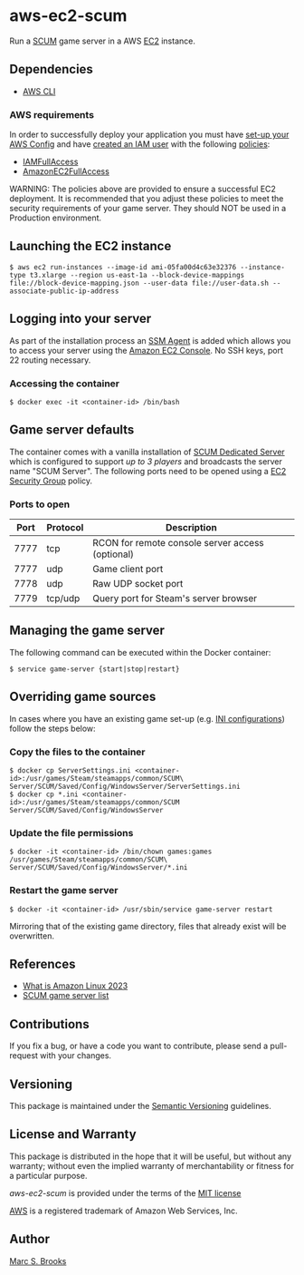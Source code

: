 # aws-ec2-scum

Run a [SCUM](https://www.scum.game) game server in a AWS [EC2](https://aws.amazon.com/ec2) instance.

## Dependencies

- [AWS CLI](https://aws.amazon.com/cli)

### AWS requirements

In order to successfully deploy your application you must have [set-up your AWS Config](https://docs.aws.amazon.com/config/latest/developerguide/gs-cli.html) and have [created an IAM user](https://docs.aws.amazon.com/IAM/latest/UserGuide/id_users_create.html) with the following [policies](https://docs.aws.amazon.com/IAM/latest/UserGuide/access_policies_manage.html):

- [IAMFullAccess](https://console.aws.amazon.com/iam/home#/policies/arn%3Aaws%3Aiam%3A%3Aaws%3Apolicy%2FIAMFullAccess)
- [AmazonEC2FullAccess](https://console.aws.amazon.com/iam/home#/policies/arn%3Aaws%3Aiam%3A%3Aaws%3Apolicy%2FAmazonEC2FullAccess)

WARNING: The policies above are provided to ensure a successful EC2 deployment.  It is recommended that you adjust these policies to meet the security requirements of your game server.  They should NOT be used in a Production environment.

## Launching the EC2 instance

    $ aws ec2 run-instances --image-id ami-05fa00d4c63e32376 --instance-type t3.xlarge --region us-east-1a --block-device-mappings file://block-device-mapping.json --user-data file://user-data.sh --associate-public-ip-address

## Logging into your server

As part of the installation process an [SSM Agent](https://docs.aws.amazon.com/systems-manager/latest/userguide/prereqs-ssm-agent.html) is added which allows you to access your server using the [Amazon EC2 Console](https://docs.aws.amazon.com/systems-manager/latest/userguide/session-manager-working-with-sessions-start.html#start-ec2-console).  No SSH keys, port 22 routing necessary.

### Accessing the container

    $ docker exec -it <container-id> /bin/bash

## Game server defaults

The container comes with a vanilla installation of [SCUM Dedicated Server](https://steamdb.info/app/3792580) which is configured to support _up to 3 players_ and broadcasts the server name "SCUM Server".  The following ports need to be opened using a [EC2 Security Group](https://docs.aws.amazon.com/AWSEC2/latest/UserGuide/working-with-security-groups.html#creating-security-group) policy.

### Ports to open

| Port | Protocol | Description                                      |
|------|----------|--------------------------------------------------|
| 7777 | tcp      | RCON for remote console server access (optional) |
| 7777 | udp      | Game client port                                 |
| 7778 | udp      | Raw UDP socket port                              |
| 7779 | tcp/udp  | Query port for Steam's server browser            |

## Managing the game server

The following command can be executed within the Docker container:

    $ service game-server {start|stop|restart}

## Overriding game sources

In cases where you have an existing game set-up (e.g. [INI configurations](https://steamcommunity.com/sharedfiles/filedetails/?id=2223029503)) follow the steps below:

### Copy the files to the container

    $ docker cp ServerSettings.ini <container-id>:/usr/games/Steam/steamapps/common/SCUM\ Server/SCUM/Saved/Config/WindowsServer/ServerSettings.ini
    $ docker cp *.ini <container-id>:/usr/games/Steam/steamapps/common/SCUM Server/SCUM/Saved/Config/WindowsServer

### Update the file permissions

    $ docker -it <container-id> /bin/chown games:games /usr/games/Steam/steamapps/common/SCUM\ Server/SCUM/Saved/Config/WindowsServer/*.ini

### Restart the game server

    $ docker -it <container-id> /usr/sbin/service game-server restart

Mirroring that of the existing game directory, files that already exist will be overwritten.

## References

- [What is Amazon Linux 2023](https://docs.aws.amazon.com/linux/al2023/ug/what-is-amazon-linux.html)
- [SCUM game server list](https://www.battlemetrics.com/servers/scum)

## Contributions

If you fix a bug, or have a code you want to contribute, please send a pull-request with your changes.

## Versioning

This package is maintained under the [Semantic Versioning](https://semver.org) guidelines.

## License and Warranty

This package is distributed in the hope that it will be useful, but without any warranty; without even the implied warranty of merchantability or fitness for a particular purpose.

_aws-ec2-scum_ is provided under the terms of the [MIT license](http://www.opensource.org/licenses/mit-license.php)

[AWS](https://aws.amazon.com) is a registered trademark of Amazon Web Services, Inc.

## Author

[Marc S. Brooks](https://github.com/nuxy)
